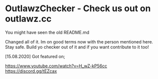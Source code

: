 # OutlawzChecker - Check us out on outlawz.cc
You might have seen the old README.md

Changed all of it. Im on good terms now with the person mentioned here.
Stay safe. Build yo checker out of it and if you want contribute to it too!

[15.08.2020] Got featured on;

https://www.youtube.com/watch?v=H_wZ-kP56cc
https://discord.gg/tEZcax
